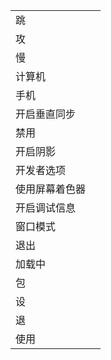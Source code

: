 |||
|---|---|
|跳||
|攻||
|慢||
|计算机||
|手机||
|开启垂直同步||
|禁用||
|开启阴影||
|开发者选项||
|使用屏幕着色器||
|开启调试信息||
|窗口模式||
|退出||
|加载中||
|包||
|设||
|退||
|使用||
